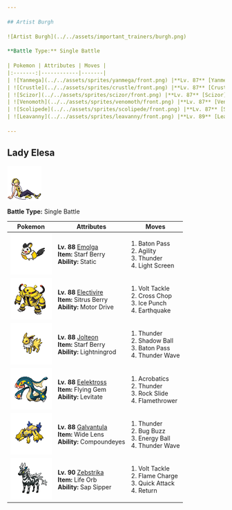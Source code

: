 ```yaml
---

## Artist Burgh

![Artist Burgh](../../assets/important_trainers/burgh.png)

**Battle Type:** Single Battle

| Pokemon | Attributes | Moves |
|:-------:|------------|-------|
| ![Yanmega](../../assets/sprites/yanmega/front.png) |**Lv. 87** [Yanmega](../../pokemon/yanmega.md/)<br>**Item:** Occa Berry<br>**Ability:** Speed Boost | 1. Bug Buzz<br>2. Air Slash<br>3. Psychic<br>4. Shadow Ball |
| ![Crustle](../../assets/sprites/crustle/front.png) |**Lv. 87** [Crustle](../../pokemon/crustle.md/)<br>**Item:** White Herb<br>**Ability:** Sturdy | 1. Shell Smash<br>2. Stone Edge<br>3. X-Scissor<br>4. Earthquake |
| ![Scizor](../../assets/sprites/scizor/front.png) |**Lv. 87** [Scizor](../../pokemon/scizor.md/)<br>**Item:** Life Orb<br>**Ability:** Technician | 1. Bullet Punch<br>2. Bug Bite<br>3. Superpower<br>4. Pursuit |
| ![Venomoth](../../assets/sprites/venomoth/front.png) |**Lv. 87** [Venomoth](../../pokemon/venomoth.md/)<br>**Item:** Starf Berry<br>**Ability:** Tinted Lens | 1. Quiver Dance<br>2. Bug Buzz<br>3. Sludge Bomb<br>4. Sleep Powder |
| ![Scolipede](../../assets/sprites/scolipede/front.png) |**Lv. 87** [Scolipede](../../pokemon/scolipede.md/)<br>**Item:** Liechi Berry<br>**Ability:** Swarm | 1. Megahorn<br>2. Toxic Spikes<br>3. Spikes<br>4. Rock Slide |
| ![Leavanny](../../assets/sprites/leavanny/front.png) |**Lv. 89** [Leavanny](../../pokemon/leavanny.md/)<br>**Item:** Focus Sash<br>**Ability:** Swarm | 1. X-Scissor<br>2. Leaf Blade<br>3. Agility<br>4. Shadow Claw |

---
```


## Lady Elesa

![Lady Elesa](../../assets/important_trainers/elesa.png)

**Battle Type:** Single Battle

| Pokemon | Attributes | Moves |
|:-------:|------------|-------|
| ![Emolga](../../assets/sprites/emolga/front.png) |**Lv. 88** [Emolga](../../pokemon/emolga.md/)<br>**Item:** Starf Berry<br>**Ability:** Static | 1. Baton Pass<br>2. Agility<br>3. Thunder<br>4. Light Screen |
| ![Electivire](../../assets/sprites/electivire/front.png) |**Lv. 88** [Electivire](../../pokemon/electivire.md/)<br>**Item:** Sitrus Berry<br>**Ability:** Motor Drive | 1. Volt Tackle<br>2. Cross Chop<br>3. Ice Punch<br>4. Earthquake |
| ![Jolteon](../../assets/sprites/jolteon/front.png) |**Lv. 88** [Jolteon](../../pokemon/jolteon.md/)<br>**Item:** Starf Berry<br>**Ability:** Lightningrod | 1. Thunder<br>2. Shadow Ball<br>3. Baton Pass<br>4. Thunder Wave |
| ![Eelektross](../../assets/sprites/eelektross/front.png) |**Lv. 88** [Eelektross](../../pokemon/eelektross.md/)<br>**Item:** Flying Gem<br>**Ability:** Levitate | 1. Acrobatics<br>2. Thunder<br>3. Rock Slide<br>4. Flamethrower |
| ![Galvantula](../../assets/sprites/galvantula/front.png) |**Lv. 88** [Galvantula](../../pokemon/galvantula.md/)<br>**Item:** Wide Lens<br>**Ability:** Compoundeyes | 1. Thunder<br>2. Bug Buzz<br>3. Energy Ball<br>4. Thunder Wave |
| ![Zebstrika](../../assets/sprites/zebstrika/front.png) |**Lv. 90** [Zebstrika](../../pokemon/zebstrika.md/)<br>**Item:** Life Orb<br>**Ability:** Sap Sipper | 1. Volt Tackle<br>2. Flame Charge<br>3. Quick Attack<br>4. Return |

